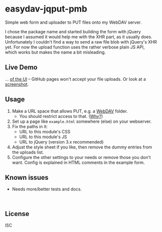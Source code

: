 ﻿
<!--#echo json="package.json" key="name" underline="=" -->
easydav-jqput-pmb
=================
<!--/#echo -->

<!--#echo json="package.json" key="description" -->
Simple web form and uploader to PUT files onto my WebDAV server.
<!--/#echo -->


I chose the package name and started building the form with jQuery
because I assumed it would help me with the XHR part, as it usually does.
Unfortunately I couldn't find a way to send a raw file blob
with jQuery's XHR yet.
For now the upload function uses the rather verbose plain JS API,
which works but makes the name a bit misleading.



Live Demo
---------

… [of the UI](https://mk-pmb.github.io/easydav-jqput-pmb-js/example.ghp.html)
– GitHub pages won't accept your file uploads.
Or look at a [screenshot](https://github.com/mk-pmb/easydav-jqput-pmb-js/raw/aux_media--nomerge/sshot_01.jpeg).



Usage
-----

1. Make a URL space that allows PUT, e.g. a [WebDAV][apache-mod-dav] folder.
   * You should restrict access to that. ([Why?][owasp-pub-upload])
1. Set up a page like `example.html` somewhere (else) on your webserver.
1. Fix the paths in it:
   * URL to this module's CSS
   * URL to this module's JS
   * URL to jQuery (version 3.x recommended)
1. Adjust the style sheet if you like,
   then remove the dummy entries from the uploads list.
1. Configure the other settings to your needs or remove those you don't want.
   Config is explained in HTML comments in the example form.





<!--#toc stop="scan" -->



Known issues
------------

* Needs more/better tests and docs.




&nbsp;

  [apache-mod-dav]: https://httpd.apache.org/docs/current/mod/mod_dav.html
  [owasp-pub-upload]: https://www.owasp.org/index.php/Unrestricted_File_Upload

License
-------
<!--#echo json="package.json" key=".license" -->
ISC
<!--/#echo -->
